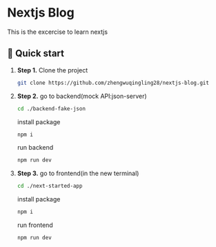 # Nextjs Blog

This is the excercise to learn nextjs

## 🚀 Quick start

1.  **Step 1.**
    Clone the project
    ```sh
    git clone https://github.com/zhengwuqingling28/nextjs-blog.git
    ```
1.  **Step 2.**
    go to backend(mock API:json-server)
    ```sh
    cd ./backend-fake-json
    ```
    install package
    ```sh
    npm i
    ```
    run backend
    ```sh
    npm run dev
    ```
 1. **Step 3.**
    go to frontend(in the new terminal)
    ```sh
    cd ./next-started-app
    ```
    install package
    ```sh
    npm i
    ```
    run frontend
    ```sh
    npm run dev
    ```
